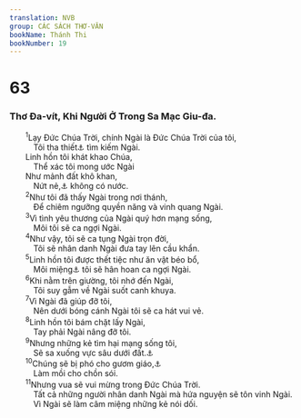 ```yaml
---
translation: NVB
group: CÁC SÁCH THƠ-VĂN
bookName: Thánh Thi 
bookNumber: 19
---
```


<div class="title"><h1>63</h1><h3>Thơ Đa-vít, Khi Người Ở Trong Sa Mạc Giu-đa. </h3></div>
<span class="verse thi_63_1">  <sup>1</sup>Lạy Đức Chúa Trời, chính Ngài là Đức Chúa Trời của tôi, <br/>   Tôi tha thiết<a data-toggle="tooltip" data-placement="bottom" title="Một vài bản dịch cổ: buổi sáng">⚓</a> tìm kiếm Ngài. <br/>  Linh hồn tôi khát khao Chúa, <br/>   Thể xác tôi mong ước Ngài <br/>  Như mảnh đất khô khan, <br/>   Nứt nẻ,<a data-toggle="tooltip" data-placement="bottom" title="Nt: mệt mỏi">⚓</a> không có nước. <br/></span>
<span class="verse thi_63_2">  <sup>2</sup>Như tôi đã thấy Ngài trong nơi thánh, <br/>   Để chiêm ngưỡng quyền năng và vinh quang Ngài. <br/></span>
<span class="verse thi_63_3">  <sup>3</sup>Vì tình yêu thương của Ngài quý hơn mạng sống, <br/>   Môi tôi sẽ ca ngợi Ngài. <br/></span>
<span class="verse thi_63_4">  <sup>4</sup>Như vậy, tôi sẽ ca tụng Ngài trọn đời, <br/>   Tôi sẽ nhân danh Ngài đưa tay lên cầu khẩn. <br/></span>
<span class="verse thi_63_5">  <sup>5</sup>Linh hồn tôi được thết tiệc như ăn vật béo bổ, <br/>   Môi miệng<a data-toggle="tooltip" data-placement="bottom" title="Nt: môi vui vẻ… miệng tôi">⚓</a> tôi sẽ hân hoan ca ngợi Ngài. <br/></span>
<span class="verse thi_63_6">  <sup>6</sup>Khi nằm trên giường, tôi nhớ đến Ngài, <br/>   Tôi suy gẫm về Ngài suốt canh khuya. <br/></span>
<span class="verse thi_63_7">  <sup>7</sup>Vì Ngài đã giúp đỡ tôi, <br/>   Nên dưới bóng cánh Ngài tôi sẽ ca hát vui vẻ. <br/></span>
<span class="verse thi_63_8">  <sup>8</sup>Linh hồn tôi bám chặt lấy Ngài, <br/>   Tay phải Ngài nâng đỡ tôi. <br/></span>
<span class="verse thi_63_9">  <sup>9</sup>Nhưng những kẻ tìm hại mạng sống tôi, <br/>   Sẽ sa xuống vực sâu dưới đất.<a data-toggle="tooltip" data-placement="bottom" title="Ctd: Âm Phủ">⚓</a><br/></span>
<span class="verse thi_63_10">  <sup>10</sup>Chúng sẽ bị phó cho gươm giáo,<a data-toggle="tooltip" data-placement="bottom" title="Nt: tay gươm">⚓</a><br/>   Làm mồi cho chồn sói. <br/></span>
<span class="verse thi_63_11">  <sup>11</sup>Nhưng vua sẽ vui mừng trong Đức Chúa Trời. <br/>   Tất cả những người nhân danh Ngài mà hứa nguyện sẽ tôn vinh Ngài. <br/>   Vì Ngài sẽ làm câm miệng những kẻ nói dối. <br/></span>
